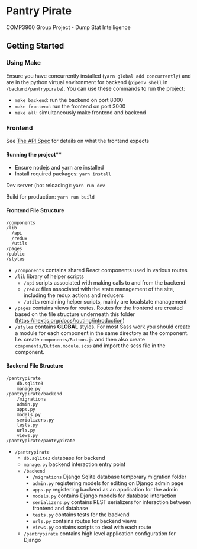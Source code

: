 
# Pantry Pirate
COMP3900 Group Project - Dump Stat Intelligence

## Getting Started

### Using Make

Ensure you have concurrently installed (`yarn global add concurrently`) and are in the python virtual environment for backend (`pipenv shell` in `/backend/pantrypirate`). You can use these commands to run the project:

- `make backend`: run the backend on port 8000
- `make frontend`: run the frontend on port 3000
- `make all`: simultaneously make frontend and backend

### Frontend

See [The API Spec](API_SPEC.md) for details on what the frontend expects

#### Running the project**

- Ensure nodejs and yarn are installed
- Install required packages: `yarn install`

Dev server (hot reloading): `yarn run dev`

Build for production: `yarn run build`



#### Frontend File Structure
```
/components
/lib
  /api
  /redux
  /utils
/pages
/public
/styles
```

- `/components` contains shared React components used in various routes
- `/lib` library of helper scripts
  - `/api` scripts associated with making calls to and from the backend
  - `/redux` files associated with the state management of the site, including the redux actions and reducers
  - `/utils` remaining helper scripts, mainly are localstate management
- `/pages` contains views for routes. Routes for the frontend are created based on the file structure underneath this folder (https://nextjs.org/docs/routing/introduction)
- `/styles` contains **GLOBAL** styles. For most Sass work you should create a module for each component in the same directory as the component. I.e. create `components/Button.js` and then also create `components/Button.module.scss` and import the scss file in the component.

#### Backend File Structure
```
/pantrypirate
    db.sqlite3
    manage.py
/pantrypirate/backend
    /migrations
    admin.py
    apps.py
    models.py
    serializers.py
    tests.py
    urls.py
    views.py
/pantrypirate/pantrypirate
```

- `/pantrypirate` 
  - `db.sqlite3` database for backend
  - `manage.py` backend interaction entry point
  - `/backend`
    - `/migrations` Django Sqlite database temporary migration folder
    - `admin.py` registering models for editing on Django admin page
    - `apps.py` registering backend as an application for the admin
    - `models.py` contains Django models for database interaction
    - `serializers.py` contains REST serializers for interaction between
     frontend and database
    - `tests.py` contains tests for the backend
    - `urls.py` contains routes for backend views
    - `views.py` contains scripts to deal with each route
  - `/pantrypirate` contains high level application configuration for Django